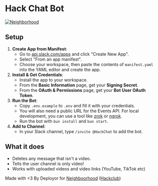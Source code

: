 # Hack Chat Bot

[![Neighborhood](https://files.catbox.moe/polh9e.png)](http://neighborhood.hackclub.com/)


## Setup

1.  **Create App from Manifest**:
    -   Go to [api.slack.com/apps](https://api.slack.com/apps) and click "Create New App".
    -   Select "From an app manifest".
    -   Choose your workspace, then paste the contents of `manifest.yaml` into the YAML editor and create the app.
2.  **Install & Get Credentials**:
    -   Install the app to your workspace.
    -   From the **Basic Information** page, get your **Signing Secret**.
    -   From the **OAuth & Permissions** page, get your **Bot User OAuth Token**.
3.  **Run the Bot**:
    -   Copy `.env.example` to `.env` and fill it with your credentials.
    -   You will also need a public URL for the Events API. For local development, you can use a tool like [zrok](https://zrok.io/) or [ngrok](https://ngrok.com/).
    -   Run the bot with `bun install` and `bun start`.
4.  **Add to Channel**:
    -   In your Slack channel, type `/invite @HackChat` to add the bot.

## What it does

-   Deletes any message that isn't a video.
-   Tells the user channel is only video!
-   Works with uploaded videos and video links (YouTube, TikTok etc)

Made with <3 By Deployor for [Neighboorhood](https://neighborhood.hackclub.com/) ([Hackclub](https://hackclub.com/))